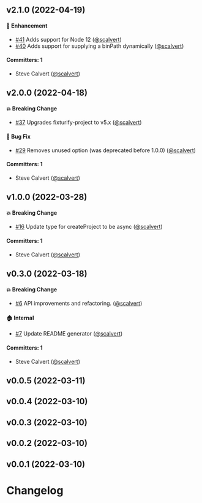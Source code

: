 



## v2.1.0 (2022-04-19)

#### :rocket: Enhancement
* [#41](https://github.com/scalvert/bin-tester/pull/41) Adds support for Node 12 ([@scalvert](https://github.com/scalvert))
* [#40](https://github.com/scalvert/bin-tester/pull/40) Adds support for supplying a binPath dynamically ([@scalvert](https://github.com/scalvert))

#### Committers: 1
- Steve Calvert ([@scalvert](https://github.com/scalvert))


## v2.0.0 (2022-04-18)

#### :boom: Breaking Change
* [#37](https://github.com/scalvert/bin-tester/pull/37) Upgrades fixturify-project to v5.x ([@scalvert](https://github.com/scalvert))

#### :bug: Bug Fix
* [#29](https://github.com/scalvert/bin-tester/pull/29) Removes unused option (was deprecated before 1.0.0) ([@scalvert](https://github.com/scalvert))

#### Committers: 1
- Steve Calvert ([@scalvert](https://github.com/scalvert))


## v1.0.0 (2022-03-28)

#### :boom: Breaking Change
* [#16](https://github.com/scalvert/bin-tester/pull/16) Update type for createProject to be async ([@scalvert](https://github.com/scalvert))

#### Committers: 1
- Steve Calvert ([@scalvert](https://github.com/scalvert))


## v0.3.0 (2022-03-18)

#### :boom: Breaking Change
* [#6](https://github.com/scalvert/bin-tester/pull/6) API improvements and refactoring. ([@scalvert](https://github.com/scalvert))

#### :house: Internal
* [#7](https://github.com/scalvert/bin-tester/pull/7) Update README generator ([@scalvert](https://github.com/scalvert))

#### Committers: 1
- Steve Calvert ([@scalvert](https://github.com/scalvert))


## v0.0.5 (2022-03-11)


## v0.0.4 (2022-03-10)


## v0.0.3 (2022-03-10)


## v0.0.2 (2022-03-10)


## v0.0.1 (2022-03-10)


# Changelog
